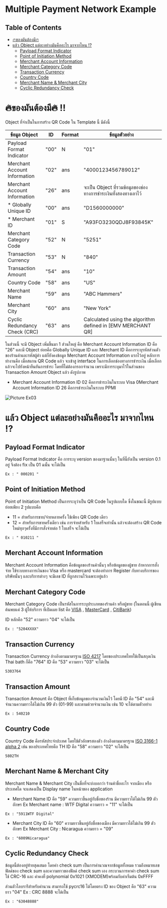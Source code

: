 # Multiple Payment Network Example



## Table of Contents

- [🔥ของมันต้องมี🔥](#🔥ของมันต้องมี🔥)
- [แล้ว Object แต่ละอย่างมันคืออะไร มาจากไหน ⁉️](#แล้ว-Object-แต่ละอย่างมันคืออะไร-มาจากไหน-⁉️)
  - [Payload Format Indicator](#Payload-Format-Indicator)
  - [Point of Initiation Method](#Point-of-Initiation-Method)
  - [Merchant Account Information](#Merchant-Account-Information)
  - [Merchant Category Code](#Merchant-Category-Code)
  - [Transaction Currency](#Transaction-Currency)
  - [Country Code](#Country-Code)
  - [Merchant Name & Merchant City](#Merchant-Name-&-Merchant-City)
  - [Cyclic Redundancy Check](#Cyclic-Redundancy-Check)

# 🔥ของมันต้องมี🔥 !!

Object ที่จำเป็นในการสร้าง QR Code ใน Template นี้ มีดังนี้

| ข้อมูล Object | ID | Format | ข้อมูลตัวอย่าง |
|------|--------|-----------|---------|
| Payload Format Indicator | "00" | N | "01" | 
| Merchant Account Information | "02" | ans | "4000123456789012" |
| Merchant Account Information | "26" | ans | จะเป็น Object ที่รวมข้อมูลของช่องทางการชำระเงินทั้งสองทางเอาไว้ |
| * Globally Unique ID | "00" | ans | "D1560000000" |
| * Merchant ID | "01" | S | "A93FO3230QDJ8F93845K" |
| Merchant Category Code | "52" | N | "5251" |
| Transaction Currency | "53" | N |"840" |
| Transaction Amount | "54" | ans |"10" |
| Country Code | "58" | ans | "US" |
| Merchant Name | "59" | ans | "ABC Hammers" |
| Merchant City | "60" | ans | "New York" |
| Cyclic Redundancy Check (CRC) | "63" | ans | Calculated using the algorithm defined in [EMV MERCHANT QR] |

ในส่วนนี้ จะมี Object เพิ่มขึ้นมา 1 ส่วนใหญ่ คือ Merchant Account Information ID คือ "26" และมี Object ย่อยคือ Globally Unique ID และ Merchant ID คือการระบุรหัสส่วนตัวของร้านค้าและรหัสผู้ค้า แต่ก็ยังคงข้อมูล Merchant Account Information แรกไว้อยู่ หลักการทำงานคือ เมื่อสแกน QR Code แล้ว จะเข้าสู interface ในการเลือกช่องทางการชำระเงิน เมื่อเลือกแล้วจะไปยังหน้ายืนยันการชำระ โดยที่ไม่ต้องกรอกจำนวน เพราะมีการระบุมาไว้ในส่วนของ Transaction Amount Object แล้ว ดังรูปภาพ

* Merchant Account Information ID 02 คือการชำระเงินในระบบ Visa
0Merchant Account Information ID 26 คือการชำระเงินในระบบ PPMI

![Picture Ex03](https://github.com/chokchai9900/QR-payment-info/blob/master/Wiki_pic/ex03.PNG)

# แล้ว Object แต่ละอย่างมันคืออะไร มาจากไหน ⁉️

## Payload Format Indicator
Payload Format Indicator คือ การระบุ version ของมาฐานนั้นๆ ในที่นี้ยังเป็น version 0.1 อยู่ จึงต้อง fix เป็น 01 ฉนั้น จะได้เป็น
```
Ex : " 000201 "
```

## Point of Initiation Method
Point of Initiation Method เป็นการระบุว่าเป็น QR Code ในรูปแบบใด ซึ่งในขณะนี้ มีรูปแบบย่อยเพียง 2 รูปแบบคือ 

* 11 = สำหรับการขาย/จ่ายหลายครั้ง ใช้เพียง QR Code เดียว 
* 12 = สำหรับการขายครั้งเดียว เช่น การจ่ายสำหรับ 1 ใบเสร็จเท่านั้น แล้วจะต้องสร้าง QR Code ใหม่ทุกๆครั้งที่มีการสั่งจ่ายต่อ 1 ใบเสร็จ จะได้เป็น
```
Ex : " 010211 "
```

## Merchant Account Information
Merchant Account Information คือข้อมูลของร้านค้านั้นๆ หรือข้อมูลของผู้ขาย ถ้าหากการสั่งจ่าย ใช้ระบบทางการเงินของ Visa หรือ mastercard จะต้องทำการ Register กับทางบริการของบริษัทนั้นๆ และบริการต่างๆ จะมีเลข ID ที่ถูกสงวนไว้เฉพาะอยู่แล้ว 

## Merchant Category Code
Merchant Category Code เป็นรหัสในการระบุประเภทของร้านค้า หรือผู้ขาย 
(ในตอนนี้ ผู้เขียนค้นพบแค่ 3 ผู้ให้บริการ ที่เปิดเผย list คือ [VISA](http://usa.visa.com/download/corporate/resources/mcc_booklet.pdf) , [MasterCard](https://www.mastercard.us/content/dam/mccom/en-us/documents/rules/quick-reference-booklet-merchant-edition.pdf) , [CitiBank](https://www.citibank.com/tts/solutions/commercial-cards/assets/docs/govt/Merchant-Category-Codes.pdf))

ID หลักคือ "52" ความยาว "04" จะได้เป็น

```
Ex : "5204XXXX"
```
## Transaction Currency
Transaction Currency อ้างอิงตามมาตรฐาน [ISO 4217](https://en.wikipedia.org/wiki/ISO_4217) โดยของประเทศไทยใช้เป็นสกุลเงิน Thai bath ก็คือ "764" ID คือ "53" ความยาว "03" จะได้เป็น

```
5303764
```

## Transaction Amount
Transaction Amount คือ Object ที่เก็บข้อมูลของจำนวนเงินไว้ โดยมี ID คือ "54" และมีจำนวนความยาวได้ไม่เกิน 99 ตัว (01-99) และตามด้วยจำนวนเงิน เช่น 10 จะได้ตามตัวอย่าง

```
Ex : 540210
```

## Country Code
Country Code คือรหัสประจำปะเทศ โดยใช้ตัวอักษรสองตัว อ้างอิงตามมาตรฐาน [ISO 3166-1 alpha 2](https://en.wikipedia.org/wiki/ISO_3166-1_alpha-2) เช่น ของประเทศไทยคือ TH ID คือ "58" ความยาว "02" จะได้เป็น
``` 
5802TH
```
## Merchant Name & Merchant City
Merchant Name & Merchant City เป็นชื่อที่จะบ่งบอกว่า ร้านค้าชื่ออะไร จากเมือง หรือประเทศใด จะแสดงเป็น Display name ในหน้าของ application 
* Merchant Name ID คือ "59" ความยาวขึ้นอยู่กับชื่อของร้าน มีความยาวได้ไม่เกิน 99 ตัวอักษร
Ex Merchant name : WTF Digital ความยาว = "11" 
จะได้เป็น
```
Ex : "5911WTF Digital"
```  
* Merchant City ID คือ "60" ความยาวขึ้นอยู่กับชื่อของเมือง มีความยาวได้ไม่เกิน 99 ตัวอักษร
Ex Merchant City : Nicaragua ความยาว = "09"
```
Ex : "6009Nicaragua"
```

## Cyclic Redundancy Check
ข้อมูลนี้ต้องอยู่ท้ายสุดเสมอ โดยค่า check sum เป็นการคำนวณจากข้อมูลทั้งหมด รวมถึงหมายเลขฟิลด์ของ check sum และความยาวของฟิลด์ check sum เอง 
กระบวนการหาค่า check sum ใช้ CRC-16 และ ค่าคงที่ polynomial 0x1021 (XMODEM)พร้อมกับค่าเริ่มต้น 0xFFFF 

ส่วนตัวไลบรารีสำหรับคำนวน สามารถใช้ pycrc16 ได้โดยตรง
ID ของ Object คือ "63" ความยาว "04"
Ex : CRC 8888 จะได้เป็น
```
Ex : "63048888"
```
